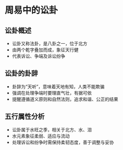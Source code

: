 # 周易中的讼卦

## 讼卦概述
- 讼卦又称法卦，是八卦之一，位于北方
- 由两个乾字叠加而成，象征天行健
- 代表诉讼、争端及诉讼纷争

## 讼卦的卦辞
- 卦辞为“天听”，意味着天地有知，人类不能欺骗
- 强调在处理争端时要理直气壮，有据可依
- 提醒遵循道义原则和自然法则，追求和谐、公正的结果

## 五行属性分析
- 讼卦属于水旺之季，相关于北方、水、泪
- 水元素象征柔弱、适应与流动
- 处理诉讼和纷争时需保持柔韧态度，善于调整与妥协